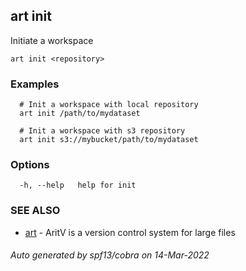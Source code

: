 ## art init

Initiate a workspace

```
art init <repository>
```

### Examples

```
  # Init a workspace with local repository
  art init /path/to/mydataset

  # Init a workspace with s3 repository
  art init s3://mybucket/path/to/mydataset
```

### Options

```
  -h, --help   help for init
```

### SEE ALSO

* [art](art.md)	 - AritV is a version control system for large files

###### Auto generated by spf13/cobra on 14-Mar-2022
